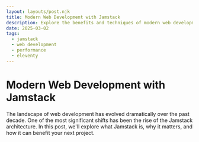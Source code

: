 ```yaml
---
layout: layouts/post.njk
title: Modern Web Development with Jamstack
description: Explore the benefits and techniques of modern web development using the Jamstack architecture
date: 2025-03-02
tags:
  - jamstack
  - web development
  - performance
  - eleventy
---
```


# Modern Web Development with Jamstack

The landscape of web development has evolved dramatically over the past decade. One of the most significant shifts has been the rise of the Jamstack architecture. In this post, we'll explore what Jamstack is, why it matters, and how it can benefit your next project.
